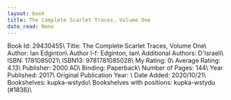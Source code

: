 ```yaml
---
layout: book
title: The Complete Scarlet Traces, Volume One
date_read: None
---
```


Book Id: 29430455\ 
Title: The Complete Scarlet Traces, Volume One\ 
Author: Ian Edginton\ 
Author l-f: Edginton, Ian\ 
Additional Authors: D'Israeli\ 
ISBN: 1781085021\ 
ISBN13: 9781781085028\ 
My Rating: 0\ 
Average Rating: 4.13\ 
Publisher: 2000 AD\ 
Binding: Paperback\ 
Number of Pages: 144\ 
Year Published: 2017\ 
Original Publication Year: \ 
Date Added: 2020/10/21\ 
Bookshelves: kupka-wstydu\ 
Bookshelves with positions: kupka-wstydu (#1836)\ 

